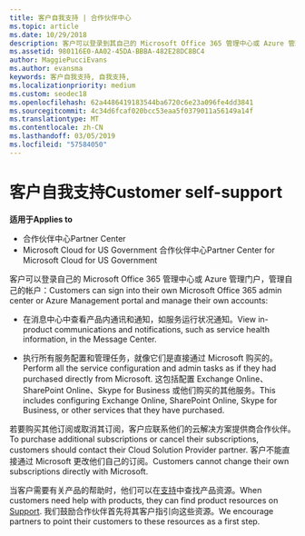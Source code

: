 ```yaml
---
title: 客户自我支持 | 合作伙伴中心
ms.topic: article
ms.date: 10/29/2018
description: 客户可以登录到其自己的 Microsoft Office 365 管理中心或 Azure 管理门户和管理其自己的帐户。 若要购买其他订阅或取消其订阅，客户应联系他们的云解决方案提供商合作伙伴。
ms.assetid: 980116E0-AA02-45DA-BBBA-482E28DC8BC4
author: MaggiePucciEvans
ms.author: evansma
keywords: 客户自我支持, 自我支持,
ms.localizationpriority: medium
ms.custom: seodec18
ms.openlocfilehash: 62a4486419183544ba6720c6e23a096fe4dd3841
ms.sourcegitcommit: 4c34d6fcaf020bcc53eaa5f0379011a56149a14f
ms.translationtype: MT
ms.contentlocale: zh-CN
ms.lasthandoff: 03/05/2019
ms.locfileid: "57584050"
---
```

# <a name="customer-self-support"></a><span data-ttu-id="7d2b6-105">客户自我支持</span><span class="sxs-lookup"><span data-stu-id="7d2b6-105">Customer self-support</span></span>

<span data-ttu-id="7d2b6-106">**适用于**</span><span class="sxs-lookup"><span data-stu-id="7d2b6-106">**Applies to**</span></span>

-  <span data-ttu-id="7d2b6-107">合作伙伴中心</span><span class="sxs-lookup"><span data-stu-id="7d2b6-107">Partner Center</span></span>
-  <span data-ttu-id="7d2b6-108">Microsoft Cloud for US Government 合作伙伴中心</span><span class="sxs-lookup"><span data-stu-id="7d2b6-108">Partner Center for Microsoft Cloud for US Government</span></span>


<span data-ttu-id="7d2b6-109">客户可以登录自己的 Microsoft Office 365 管理中心或 Azure 管理门户，管理自己的帐户：</span><span class="sxs-lookup"><span data-stu-id="7d2b6-109">Customers can sign into their own Microsoft Office 365 admin center or Azure Management portal and manage their own accounts:</span></span>

-   <span data-ttu-id="7d2b6-110">在消息中心中查看产品内通讯和通知，如服务运行状况通知。</span><span class="sxs-lookup"><span data-stu-id="7d2b6-110">View in-product communications and notifications, such as service health information, in the Message Center.</span></span>

-   <span data-ttu-id="7d2b6-111">执行所有服务配置和管理任务，就像它们是直接通过 Microsoft 购买的。</span><span class="sxs-lookup"><span data-stu-id="7d2b6-111">Perform all the service configuration and admin tasks as if they had purchased directly from Microsoft.</span></span> <span data-ttu-id="7d2b6-112">这包括配置 Exchange Online、SharePoint Online、Skype for Business 或他们购买的其他服务。</span><span class="sxs-lookup"><span data-stu-id="7d2b6-112">This includes configuring Exchange Online, SharePoint Online, Skype for Business, or other services that they have purchased.</span></span>

<span data-ttu-id="7d2b6-113">若要购买其他订阅或取消其订阅，客户应联系他们的云解决方案提供商合作伙伴。</span><span class="sxs-lookup"><span data-stu-id="7d2b6-113">To purchase additional subscriptions or cancel their subscriptions, customers should contact their Cloud Solution Provider partner.</span></span> <span data-ttu-id="7d2b6-114">客户不能直接通过 Microsoft 更改他们自己的订阅。</span><span class="sxs-lookup"><span data-stu-id="7d2b6-114">Customers cannot change their own subscriptions directly with Microsoft.</span></span>

<span data-ttu-id="7d2b6-115">当客户需要有关产品的帮助时，他们可以在[支持](https://partnercenter.microsoft.com/partner/support)中查找产品资源。</span><span class="sxs-lookup"><span data-stu-id="7d2b6-115">When customers need help with products, they can find product resources on [Support](https://partnercenter.microsoft.com/partner/support).</span></span> <span data-ttu-id="7d2b6-116">我们鼓励合作伙伴首先将其客户指引向这些资源。</span><span class="sxs-lookup"><span data-stu-id="7d2b6-116">We encourage partners to point their customers to these resources as a first step.</span></span>

 

 



